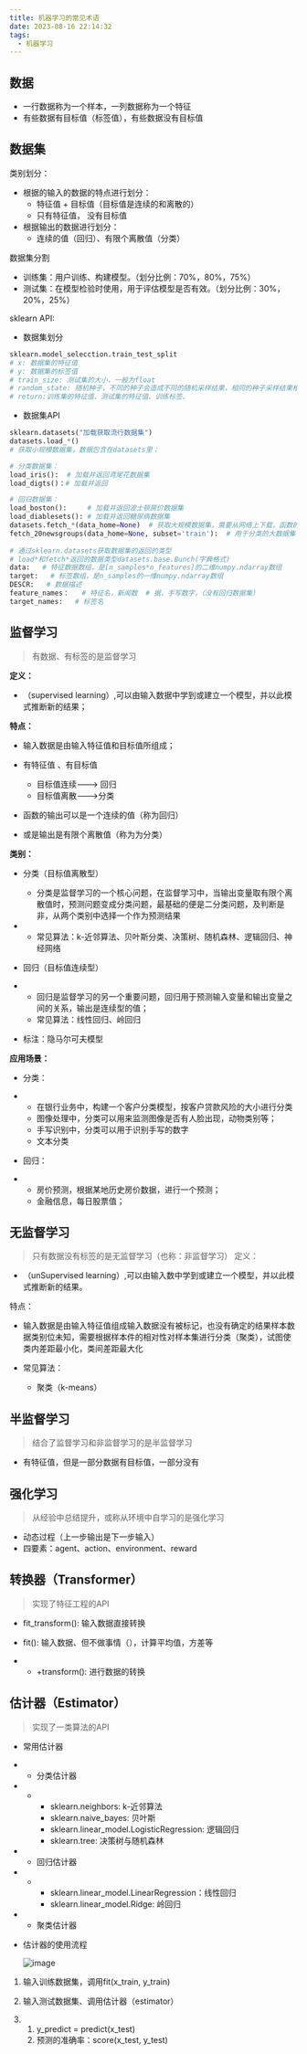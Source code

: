 ```yaml
---
title: 机器学习的常见术语
date: 2023-08-16 22:14:32
tags:
  - 机器学习
---
```


## 数据

- 一行数据称为一个样本，一列数据称为一个特征
- 有些数据有目标值（标签值），有些数据没有目标值

## 数据集

类别划分：
- 根据的输入的数据的特点进行划分：
  - 特征值 + 目标值（目标值是连续的和离散的）
  - 只有特征值， 没有目标值
- 根据输出的数据进行划分：
  - 连续的值（回归）、有限个离散值（分类）

数据集分割
- 训练集：用户训练、构建模型。（划分比例：70%，80%，75%）
- 测试集：在模型检验时使用，用于评估模型是否有效。（划分比例：30%，20%，25%）

sklearn API:

- 数据集划分

```python
sklearn.model_selecction.train_test_split
# x: 数据集的特征值
# y: 数据集的标签值
# train_size: 测试集的大小，一般为float
# random_state: 随机种子，不同的种子会造成不同的随机采样结果，相同的种子采样结果相同；
# return:训练集的特征值、测试集的特征值、训练标签、
```

- 数据集API

```python
sklearn.datasets("加载获取流行数据集")
datasets.load_*()
# 获取小规模数据集，数据包含在datasets里；

# 分类数据集：
load_iris():  # 加载并返回鸢尾花数据集
load_digts()：# 加载并返回

# 回归数据集：
load_boston():     # 加载并返回波士顿房价数据集
load_diablesets(): # 加载并返回糖尿病数据集
datasets.fetch_*(data_home=None)  # 获取大规模数据集，需要从网络上下载，函数的第一个参数是data_home,表示数据集下载目录，默认是~/scikit_learn_data/
fetch_20newsgroups(data_home=None, subset='train'):  # 用于分类的大数据集
    
# 通过sklearn.datasets获取数据集的返回的类型
# load*和fetch*返回的数据类型datasets.base.Bunch(字典格式)
data:   # 特征数据数组，是[n_samples*n_features]的二维numpy.ndarray数组
target:   # 标签数组，是n_samples的一维numpy.ndarray数组
DESCR:   # 数据描述
feature_names：   # 特征名，新闻数  # 据，手写数字，（没有回归数据集）
target_names:   # 标签名
```

## 监督学习
> 有数据、有标签的是监督学习

**定义：**

- （supervised learning）,可以由输入数据中学到或建立一个模型，并以此模式推断新的结果；

**特点：**

- 输入数据是由输入特征值和目标值所组成；

- 有特征值 、有目标值
   - 目标值连续---> 回归
   - 目标值离散--->分类
- 函数的输出可以是一个连续的值（称为回归）
- 或是输出是有限个离散值（称为为分类）

**类别：**

- 分类（目标值离散型）
  - 分类是监督学习的一个核心问题，在监督学习中，当输出变量取有限个离散值时，预测问题变成分类问题，最基础的便是二分类问题，及判断是非，从两个类别中选择一个作为预测结果

- - 常见算法：k-近邻算法、贝叶斯分类、决策树、随机森林、逻辑回归、神经网络

- 回归（目标值连续型）

- - 回归是监督学习的另一个重要问题，回归用于预测输入变量和输出变量之间的关系，输出是连续型的值；
  - 常见算法：线性回归、岭回归

- 标注：隐马尔可夫模型

**应用场景：**

- 分类：

- - 在银行业务中，构建一个客户分类模型，按客户贷款风险的大小进行分类
  - 图像处理中，分类可以用来监测图像是否有人脸出现，动物类别等；
  - 手写识别中，分类可以用于识别手写的数字
  - 文本分类

- 回归：

- - 房价预测，根据某地历史房价数据，进行一个预测；
  - 金融信息，每日股票值；

## 无监督学习
> 只有数据没有标签的是无监督学习（也称：非监督学习）
定义：

- （unSupervised learning）,可以由输入数中学到或建立一个模型，并以此模式推断新的结果。

特点：

- 输入数据是由输入特征值组成输入数据没有被标记，也没有确定的结果样本数据类别位未知，需要根据样本件的相对性对样本集进行分类（聚类），试图使类内差距最小化，类间差距最大化

- 常见算法：
  - 聚类（k-means）

## 半监督学习
> 结合了监督学习和非监督学习的是半监督学习

- 有特征值，但是一部分数据有目标值，一部分没有

## 强化学习
> 从经验中总结提升，或称从环境中自学习的是强化学习

- 动态过程（上一步输出是下一步输入）
- 四要素：agent、action、environment、reward



## 转换器（Transformer）

>  实现了特征工程的API

- fit_transform(): 输入数据直接转换
- fit(): 输入数据、但不做事情（），计算平均值，方差等

- - +transform(): 进行数据的转换

## 估计器（Estimator）

> 实现了一类算法的API

- 常用估计器

- - 分类估计器

- - - sklearn.neighbors: k-近邻算法
    - sklearn.naive_bayes: 贝叶斯
    - sklearn.linear_model.LogisticRegression:  逻辑回归
    - sklearn.tree: 决策树与随机森林

- - 回归估计器

- - - sklearn.linear_model.LinearRegression：线性回归
    - sklearn.linear_model.Ridge: 岭回归

- - 聚类估计器

- 估计器的使用流程

  ![image](https://cdn.staticaly.com/gh/sswfive/blog-pic@main/20230810/image.3a93vtf4gha0.webp)

1. 输入训练数据集，调用fit(x_train, y_train)
2. 输入测试数据集、调用估计器（estimator）

1. 1. y_predict = predict(x_test)
   2. 预测的准确率：score(x_test, y_test)
